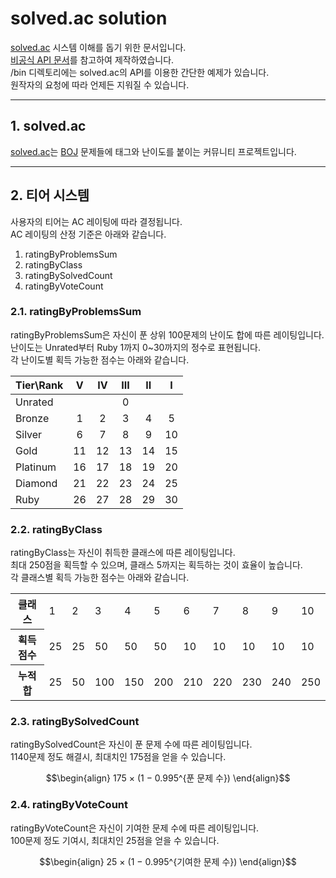 # solved.ac solution
[solved.ac](https://solved.ac) 시스템 이해를 돕기 위한 문서입니다.   
[비공식 API 문서](https://solvedac.github.io/unofficial-documentation/#/)를 참고하여 제작하였습니다.   
/bin 디렉토리에는 solved.ac의 API를 이용한 간단한 예제가 있습니다.   
원작자의 요청에 따라 언제든 지워질 수 있습니다.

---
## 1. solved.ac
[solved.ac](https://solved.ac)는 [BOJ](https://acmicpc.net) 문제들에 태그와 난이도를 붙이는 커뮤니티 프로젝트입니다.

---
## 2. 티어 시스템
사용자의 티어는 AC 레이팅에 따라 결정됩니다.   
AC 레이팅의 산정 기준은 아래와 같습니다.

1. ratingByProblemsSum
2. ratingByClass
3. ratingBySolvedCount
4. ratingByVoteCount

### 2.1. ratingByProblemsSum
ratingByProblemsSum은 자신이 푼 상위 100문제의 난이도 합에 따른 레이팅입니다.   
난이도는 Unrated부터 Ruby 1까지 0~30까지의 정수로 표현됩니다.   
각 난이도별 획득 가능한 점수는 아래와 같습니다.


<table>
  <thead>
    <tr>
      <th>Tier\Rank</th>
      <th>V</th>
      <th>IV</th>
      <th>III</th>
      <th>II</th>
      <th>I</th>
    </tr>
  </thead>
  <tbody>
    <tr>
      <td>Unrated</td>
      <td colspan="5" align="center">0</td>
    </tr>
    <tr>
      <td>Bronze</td>
      <td align="center">1</td>
      <td align="center">2</td>
      <td align="center">3</td>
      <td align="center">4</td>
      <td align="center">5</td>
    </tr>
    <tr> 
      <td>Silver</td>
      <td align="center">6</td>
      <td align="center">7</td>
      <td align="center">8</td>
      <td align="center">9</td>
      <td align="center">10</td>
    </tr>
    <tr>
      <td>Gold</td>
      <td align="center">11</td>
      <td align="center">12</td>
      <td align="center">13</td>
      <td align="center">14</td>
      <td align="center">15</td>
    </tr>
    <tr>
      <td>Platinum</td>
      <td align="center">16</td>
      <td align="center">17</td>
      <td align="center">18</td>
      <td align="center">19</td>
      <td align="center">20</td>
    </tr>
    <tr>
      <td>Diamond</td>
      <td align="center">21</td>
      <td align="center">22</td>
      <td align="center">23</td>
      <td align="center">24</td>
      <td align="center">25</td>
    </tr>
    <tr>
      <td>Ruby</td>
      <td align="center">26</td>
      <td align="center">27</td>
      <td align="center">28</td>
      <td align="center">29</td>
      <td align="center">30</td>
    </tr>
  </tbody>
</table>

### 2.2. ratingByClass
ratingByClass는 자신이 취득한 클래스에 따른 레이팅입니다.   
최대 250점을 획득할 수 있으며, 클래스 5까지는 획득하는 것이 효율이 높습니다.   
각 클래스별 획득 가능한 점수는 아래와 같습니다.

<table>
  <tbody>
    <tr>
      <th>클래스</th>
      <td>1</td>
      <td>2</td>
      <td>3</td>
      <td>4</td>
      <td>5</td>
      <td>6</td>
      <td>7</td>
      <td>8</td>
      <td>9</td>
      <td>10</td>
    </tr>
    <tr>
      <th>획득 점수</th>
      <td>25</td>
      <td>25</td>
      <td>50</td>
      <td>50</td>
      <td>50</td>
      <td>10</td>
      <td>10</td>
      <td>10</td>
      <td>10</td>
      <td>10</td>
    </tr>
    <tr>
      <th>누적합</th>
      <td>25</td>
      <td>50</td>
      <td>100</td>
      <td>150</td>
      <td>200</td>
      <td>210</td>
      <td>220</td>
      <td>230</td>
      <td>240</td>
      <td>250</td>
    </tr>
  </tbody>
</table>

### 2.3. ratingBySolvedCount
ratingBySolvedCount은 자신이 푼 문제 수에 따른 레이팅입니다.   
1140문제 정도 해결시, 최대치인 175점을 얻을 수 있습니다.

```math
\begin{align}
175 × (1 − 0.995^{푼 문제 수})
\end{align}
```

### 2.4. ratingByVoteCount
ratingByVoteCount은 자신이 기여한 문제 수에 따른 레이팅입니다.   
100문제 정도 기여시, 최대치인 25점을 얻을 수 있습니다.

```math
\begin{align}
25 × (1 − 0.995^{기여한 문제 수})
\end{align}
```
